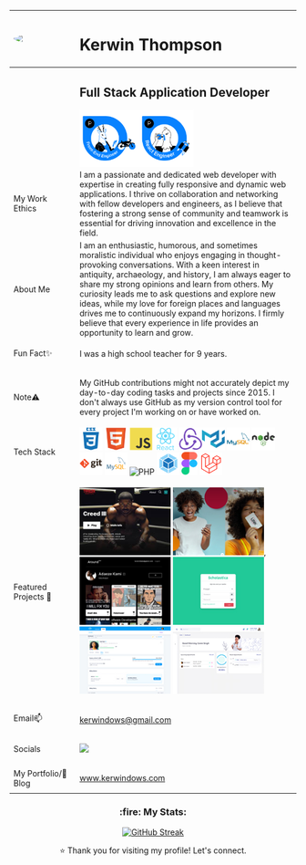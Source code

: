 | <img align="left" style="border-radius:50%" src="[https://github.com/Kerwindows/Kerwindows/blob/main/files/me.jpeg?raw=true](https://github.com/Kerwindows/Kerwindows/blob/main/files/me.jpeg?raw=true)" width=100> |<h1 align="left">Kerwin Thompson  </h1> | 
| -------- | -------- |
|| <h2 align="left">Full Stack Application Developer</h2> <img align="left" src="https://github.com/Kerwindows/Kerwindows/blob/main/files/front-end.png" height=100><img align="left" src="https://github.com/Kerwindows/Kerwindows/blob/main/files/react-dev.png" height=100>  |  
|My Work Ethics | I am a passionate and dedicated web developer with expertise in creating fully responsive and dynamic web applications. I thrive on collaboration and networking with fellow developers and engineers, as I believe that fostering a strong sense of community and teamwork is essential for driving innovation and excellence in the field. |
|About Me|I am an enthusiastic, humorous, and sometimes moralistic individual who enjoys engaging in thought-provoking conversations. With a keen interest in antiquity, archaeology, and history, I am always eager to share my strong opinions and learn from others. My curiosity leads me to ask questions and explore new ideas, while my love for foreign places and languages drives me to continuously expand my horizons. I firmly believe that every experience in life provides an opportunity to learn and grow.| 
|<p>Fun&nbsp;Fact✨&nbsp;&nbsp;</p> | <p align="left">I was a high school teacher for 9 years.</p> |  
|Note:warning: |<p align="left">My GitHub contributions might not accurately depict my day-to-day coding tasks and projects since 2015. I don't always use GitHub as my version control tool for every project I'm working on or have worked on.</p>|  
|Tech Stack |  <img src="https://github.com/devicons/devicon/blob/master/icons/css3/css3-plain-wordmark.svg"  title="CSS3" alt="CSS" width="40" height="40"/> <img src="https://github.com/devicons/devicon/blob/master/icons/html5/html5-original.svg" title="HTML5" alt="HTML" width="40" height="40"/> <img src="https://github.com/devicons/devicon/blob/master/icons/javascript/javascript-original.svg" title="JavaScript" alt="JavaScript" width="40" height="40"/> <img src="https://github.com/devicons/devicon/blob/master/icons/react/react-original-wordmark.svg" title="React" alt="React" width="40" height="40"/> <img src="https://github.com/devicons/devicon/blob/master/icons/redux/redux-original.svg" title="Redux" alt="Redux " width="40" height="40"/><img src="https://github.com/devicons/devicon/blob/master/icons/materialui/materialui-original.svg" title="Material UI" alt="Material UI" width="40" height="40"/> <img src="https://github.com/devicons/devicon/blob/master/icons/mysql/mysql-original-wordmark.svg" title="MySQL"  alt="MySQL" width="40" height="40"/> <img src="https://github.com/devicons/devicon/blob/master/icons/nodejs/nodejs-original-wordmark.svg" title="NodeJS" alt="NodeJS" width="40" height="40"/>  <img src="https://github.com/devicons/devicon/blob/master/icons/git/git-original-wordmark.svg" title="Git" alt="Git" width="40" height="40"/> <img title='Photoshop' src="https://github.com/Kerwindows/Kerwindows/blob/main/files/mysql.png" height=40> <img title='PHP' src="https://cdn.jsdelivr.net/gh/devicons/devicon/icons/php/php-original.svg" height=40> <img title='Webpack' src="https://github.com/Kerwindows/Kerwindows/blob/main/files/webpack.png" height=40> <img title='Figma' src="https://github.com/Kerwindows/Kerwindows/blob/main/files/figma.svg" height=40> <mg title='Photoshop' src="https://github.com/Kerwindows/Kerwindows/blob/main/files/photoshop.svg" height=40> <img title='Laravel' src="https://github.com/Kerwindows/Kerwindows/blob/main/files/laravel.png" height=40> |
|<p align="left">Featured Projects 🌟</p> | <p></p><a target="_blank" href="https://trailerview.kerwindows.com" title="Netflix UI Clone"> <img src="https://github.com/Kerwindows/Kerwindows/blob/main/files/netflix-ui-clone.jpg" alt="Netflix UI Clone" width="160" height="auto"/></a> <a href="https://linkwi.co" title="LinkWi Networking App"><img src="https://github.com/Kerwindows/Kerwindows/blob/main/files/linkwi.jpg" width="160" height="auto" alt="LinkWi Networking App" width="160" height="auto"/></a>, <a target="_blank" title="Meme Shaing App" href="https://kerwindows.github.io/around-react"><img src="https://github.com/Kerwindows/Kerwindows/blob/main/files/mem-sharing.jpg" alt="Meme Shaing App" width="160" height="auto"/></a> <a href="https://scholastica.cyversify.com/" title="Scholastica SIS App" target="_blank"><img src="https://github.com/Kerwindows/Kerwindows/blob/main/files/sis.jpg" alt="Scholastica SIS App" width="160" height="auto"/></a> <a href="https://curricumate.com/" title="Curricumate AI Teaching Assistant App" target="_blank"><img src="https://github.com/Kerwindows/Kerwindows/blob/main/files/curricumate.jpg" alt="Scholastica SIS App" width="160" height="auto"/></a> <a href="https://medfast.cyversifyltd.com" title="Medical App" target="_blank"><img src="https://github.com/Kerwindows/Kerwindows/blob/main/files/med.jpg" alt="MedApp" width="160" height="auto"/></a><p></p>|
|Email📫  | <p align="left">kerwindows@gmail.com</p> |
|Socials|<p align="left"><a href="https://www.linkedin.com/in/kerwindows/"><img src="https://img.shields.io/badge/LinkedIn-Kerwindows-blue"></a></p>|
|My Portfolio/📝 Blog |<p align="left"><a href="https://kerwindows.com">www.kerwindows.com</a></p>|


<div align="center">
  <h3>:fire: My Stats:</h3>
  <a href="https://git.io/streak-stats">
    <img src="http://github-readme-streak-stats.herokuapp.com?user=kerwindows&theme=dark&background=000000" alt="GitHub Streak">
  </a>
</div>

<!-- Footer -->
<div align="center">
  <p>⭐️ Thank you for visiting my profile! Let's connect.</p>
</div>
<p align="center"> <img src="https://komarev.com/ghpvc/?username=kerwindows&style=flat-square&color=blue" alt=""/></p>
